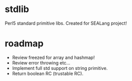 # stdlib

Perl5 standard primitive libs. Created for SEALang project!

# roadmap 

- Review freezed for array and hashmap!
- Review error throwing etc...
- Implement full std support on string primitive.
- Return boolean RC (trustable RC).
